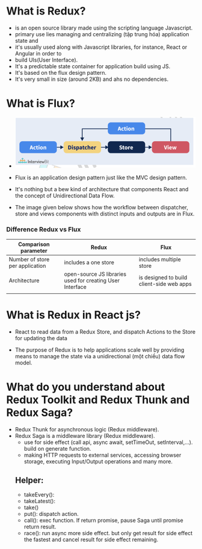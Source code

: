 # What is Redux?

- is an open source library made using the scripting language Javascript.
- primary use lies managing and centralizing (tập trung hóa) application state and
- it's usually used along with Javascript libraries, for instance, React or Angular in order to
- build UIs(User Interface).
- It's a predictable state container for application build using JS.
- It's based on the flux design pattern.
- It's very small in size (around 2KB) and ahs no dependencies.

# What is Flux?

- ![Alt text](image.png)

- Flux is an application design pattern just like the MVC design pattern.
- It's nothing but a bew kind of architecture that components React and
  the concept of Unidirectional Data Flow.
- The image given below shows how the workflow between dispatcher, store and views components
  with distinct inputs and outputs are in Flux.

### Difference Redux vs Flux

| Comparison parameter            | Redux                                                     | Flux                                      |
| ------------------------------- | --------------------------------------------------------- | ----------------------------------------- |
| Number of store per application | includes a one store                                      | includes multiple store                   |
| Architecture                    | open-source JS libraries used for creating User Interface | is designed to build client-side web apps |
|                                 |                                                           |                                           |

# What is Redux in React js?

- React to read data from a Redux Store, and dispatch Actions to the Store for
  updating the data

- The purpose of Redux is to help applications scale well by
  providing means to manage the state via a unidirectional (một chiều) data flow model.

# What do you understand about Redux Toolkit and Redux Thunk and Redux Saga?

- Redux Thunk for asynchronous logic (Redux middleware).
- Redux Saga is a middleware library (Redux middleware).
  - use for side effect (call api, async await, setTimeOut, setInterval,...). build on generate function.
  - making HTTP requests to external services, accessing browser storage, executing Input/Output operations and many more.
  ## Helper:
  - takeEvery():
  - takeLatest():
  - take()
  - put(): dispatch action.
  - call(): exec function. If return promise, pause Saga until promise return result.
  - race(): run async more side effect. but only get result for side effect the fastest and cancel result for side effect remaining.
